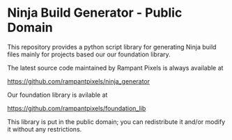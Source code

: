 # Ninja Build Generator  -  Public Domain

This repository provides a python script library for generating Ninja build files
mainly for projects based our our foundation library.

The latest source code maintained by Rampant Pixels is always available at

https://github.com/rampantpixels/ninja_generator

Our foundation library is avilable at

https://github.com/rampantpixels/foundation_lib

This library is put in the public domain; you can redistribute it and/or modify it without any restrictions.

